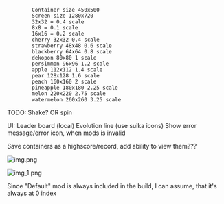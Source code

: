 ﻿            Container size 450x500
            Screen size 1280x720
            32x32 = 0.4 scale
            8x8 = 0.1 scale
            16x16 = 0.2 scale
            cherry 32x32 0.4 scale
            strawberry 48x48 0.6 scale
            blackberry 64x64 0.8 scale
            dekopon 80x80 1 scale
            persimmon 96x96 1.2 scale
            apple 112x112 1.4 scale
            pear 128x128 1.6 scale
            peach 160x160 2 scale
            pineapple 180x180 2.25 scale
            melon 220x220 2.75 scale
            watermelon 260x260 3.25 scale

TODO:
Shake? OR spin

UI:
Leader board (local)
Evolution line (use suika icons)
Show error message/error icon, when mods is invalid

Save containers as a highscore/record, add ability to view them???


![img.png](img.png)

![img_1.png](img_1.png)

Since "Default" mod is always included in the build, I can assume, that it's always at 0 index

